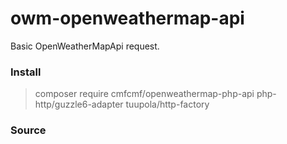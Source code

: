 # owm-openweathermap-api

Basic OpenWeatherMapApi request.

### Install

> composer require cmfcmf/openweathermap-php-api php-http/guzzle6-adapter tuupola/http-factory

### Source